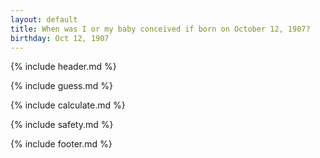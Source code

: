 ```yaml
---
layout: default
title: When was I or my baby conceived if born on October 12, 1907?
birthday: Oct 12, 1907
---
```


{% include header.md %}

{% include guess.md %}

{% include calculate.md %}

{% include safety.md %}

{% include footer.md %}



